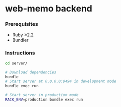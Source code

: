 web-memo backend
========
### Prerequisites
- Ruby ≥2.2
- Bundler

### Instructions
```bash
cd server/

# Download dependencies
bundle
# Start server at 0.0.0.0:9494 in development mode
bundle exec run

# Start server in production mode
RACK_ENV=production bundle exec run
```
